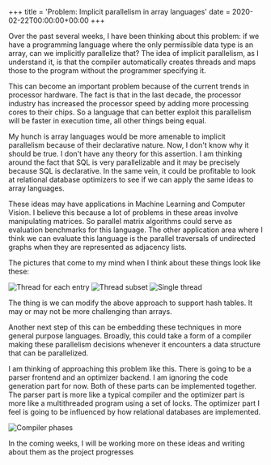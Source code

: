 +++
title = 'Problem: Implicit parallelism in array languages'
date = 2020-02-22T00:00:00+00:00
+++

Over the past several weeks, I have been thinking about this problem: if we have a programming
language where the only permissible data type is an array, can we implicitly parallelize
that? The idea of implicit parallelism, as I understand it, is that the compiler automatically creates
threads and maps those to the program without the programmer specifying it.

This can become an important problem because of the current trends in processor hardware. The fact is
that in the last decade, the processor industry has increased the processor speed by adding more
processing cores to their chips. So a language that can better exploit this parallelism will be faster
in execution time, all other things being equal.

My hunch is array languages would be more amenable to implicit parallelism because of their
declarative nature. Now, I don't know why it should be true. I don't have any theory for this
assertion. I am thinking around the fact that SQL is very parallelizable and it may be precisely
because SQL is declarative. In the same vein, it could be profitable to look at
relational database optimizers to see if we can apply the same ideas to array languages.

These ideas may have applications in Machine Learning and Computer Vision. I believe this because a
lot of problems in these areas involve manipulating matrices. So parallel matrix algorithms could
serve as evaluation benchmarks for this language. The other application area where I think
we can evaluate this language is the parallel traversals of undirected graphs when they are represented
as adjacency lists.

The pictures that come to my mind when I think about these things look like these:

![Thread for each entry](/img/compilers/thread_for_each.png)
![Thread subset](/img/compilers/thread_subset.png)
![Single thread](/img/compilers/single_thread.png)

The thing is we can modify the above approach to support hash tables. It may or may not be more challenging
than arrays.

Another next step of this can be embedding these techniques in more general purpose languages. Broadly,
this could take a form of a compiler making these parallelism decisions whenever it encounters a data
structure that can be parallelized.

I am thinking of approaching this problem like this. There is going to be a parser frontend and an optimizer
backend. I am ignoring the code generation part for now. Both of these parts can be implemented together. The
parser part is more like a typical compiler and the optimizer part is more like a multithreaded program using
a set of locks. The optimizer part I feel is going to be influenced by how relational databases are implemented.

![Compiler phases](/img/compilers/compiler_phases.png)

In the coming weeks, I will be working more on these ideas and writing about them as the project progresses
